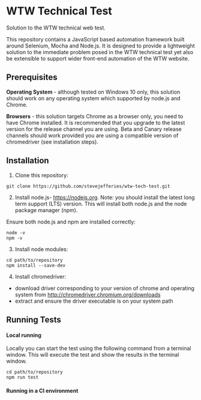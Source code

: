 # WTW Technical Test
Solution to the WTW technical web test.

This repository contains a JavaScript based automation framework built around
Selenium, Mocha and Node.js. It is designed to provide a lightweight solution to
the immediate problem posed in the WTW technical test yet also be extensible to
support wider front-end automation of the WTW website.

## Prerequisites

**Operating System** - although tested on Windows 10 only, this solution should
work on any operating system which supported by node.js and Chrome.

**Browsers** - this solution targets Chrome as a browser only, you need to have
Chrome installed. It is recommended that you upgrade to the latest version for
the release channel you are using. Beta and Canary release channels should work
provided you are using a compatible version of chromedriver (see installation
steps).


## Installation
1. Clone this repository:
  ```
  git clone https://github.com/stevejefferies/wtw-tech-test.git
  ```
2. Install node.js- https://nodejs.org. Note: you should install the
  latest long term support (LTS) version. This will install both node.js and the
  node package manager (npm).

  Ensure both node.js and npm are installed correctly:
  ```
  node -v
  npm -v
  ```
3. Install node modules:
  ```
  cd path/to/repository
  npm install --save-dev
  ```
4. Install chromedriver:
  - download driver corresponding to your version of chrome and operating system
  from http://chromedriver.chromium.org/downloads
  - extract and ensure the driver executable is on your system path


## Running Tests
#### Local running
Locally you can start the test using the following command from a terminal
window. This will execute the test and show the results in the terminal window.
```
cd path/to/repository
npm run test
```

#### Running in a CI environment
